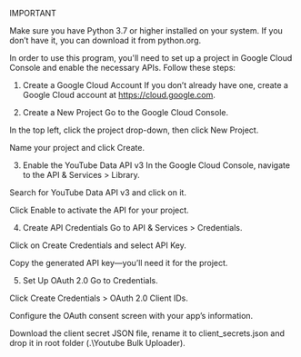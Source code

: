IMPORTANT

Make sure you have Python 3.7 or higher installed on your system. If you don’t have it, you can download it from python.org.

In order to use this program, you'll need to set up a project in Google Cloud Console and enable the necessary APIs. Follow these steps:

1. Create a Google Cloud Account
If you don’t already have one, create a Google Cloud account at https://cloud.google.com.

2. Create a New Project
Go to the Google Cloud Console.

In the top left, click the project drop-down, then click New Project.

Name your project and click Create.

3. Enable the YouTube Data API v3
In the Google Cloud Console, navigate to the API & Services > Library.

Search for YouTube Data API v3 and click on it.

Click Enable to activate the API for your project.

4. Create API Credentials
Go to API & Services > Credentials.

Click on Create Credentials and select API Key.

Copy the generated API key—you’ll need it for the project.

5. Set Up OAuth 2.0 
Go to Credentials.

Click Create Credentials > OAuth 2.0 Client IDs.

Configure the OAuth consent screen with your app’s information.

Download the client secret JSON file, rename it to client_secrets.json and drop it in root folder (.\Youtube Bulk Uploader).


